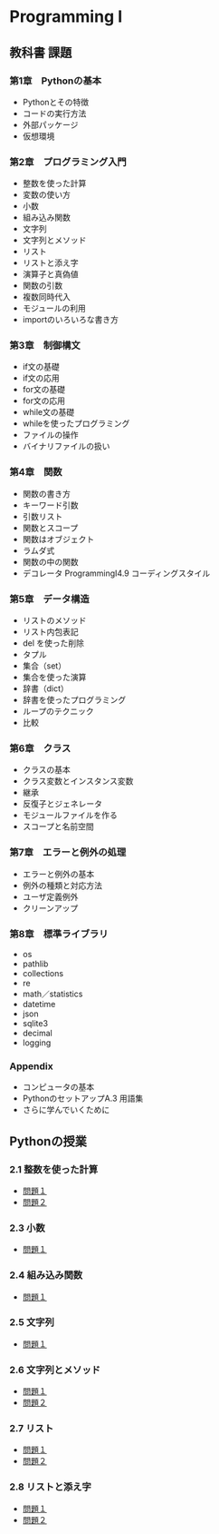 # **Programming I**
## **教科書 課題**
### **第1章　Pythonの基本**
* Pythonとその特徴
* コードの実行方法
* 外部パッケージ
* 仮想環境
### **第2章　プログラミング入門**
* 整数を使った計算
* 変数の使い方
* 小数
* 組み込み関数
* 文字列
* 文字列とメソッド
* リスト
* リストと添え字
* 演算子と真偽値
* 関数の引数
* 複数同時代入
* モジュールの利用
* importのいろいろな書き方
### **第3章　制御構文**
* if文の基礎
* if文の応用
* for文の基礎
* for文の応用
* while文の基礎
* whileを使ったプログラミング
* ファイルの操作
* バイナリファイルの扱い
### **第4章　関数**
* 関数の書き方
* キーワード引数
* 引数リスト
* 関数とスコープ
* 関数はオブジェクト
* ラムダ式
* 関数の中の関数
* デコレータ ProgrammingI4.9 コーディングスタイル
### **第5章　データ構造**
* リストのメソッド
* リスト内包表記
* del を使った削除
* タプル
* 集合（set）
* 集合を使った演算
* 辞書（dict）
* 辞書を使ったプログラミング
* ループのテクニック
* 比較
### **第6章　クラス**
* クラスの基本
* クラス変数とインスタンス変数
* 継承
* 反復子とジェネレータ
* モジュールファイルを作る
* スコープと名前空間
### **第7章　エラーと例外の処理**
* エラーと例外の基本
* 例外の種類と対応方法
* ユーザ定義例外
* クリーンアップ
### **第8章　標準ライブラリ**
* os
* pathlib
* collections
* re
* math／statistics
* datetime
* json
* sqlite3
* decimal
* logging
### **Appendix**
* コンピュータの基本
* PythonのセットアップA.3 用語集
* さらに学んでいくために
## Pythonの授業

### **2.1 整数を使った計算**
- [問題１](CHAPTER02/Q2_1_1.py)
- [問題２](CHAPTER02/Q2_1_2.py)
### **2.3 小数**
- [問題１](CHAPTER02/Q2_3_1.py)
### **2.4 組み込み関数**
- [問題１](CHAPTER02/Q2_4_1.py)
### **2.5 文字列**
- [問題１](CHAPTER02/Q2_5_2.py)
### **2.6 文字列とメソッド**
- [問題１](CHAPTER02/Q2_6_1.py)
- [問題２](CHAPTER02/Q2_6_2.py)
### **2.7 リスト**
- [問題１](CHAPTER02/Q2_7_1.py)
- [問題２](CHAPTER02/Q2_7_2.py)
### **2.8 リストと添え字**
- [問題１](CHAPTER02/Q2_8_1.py)
- [問題２](CHAPTER02/Q2_8_2.py)

